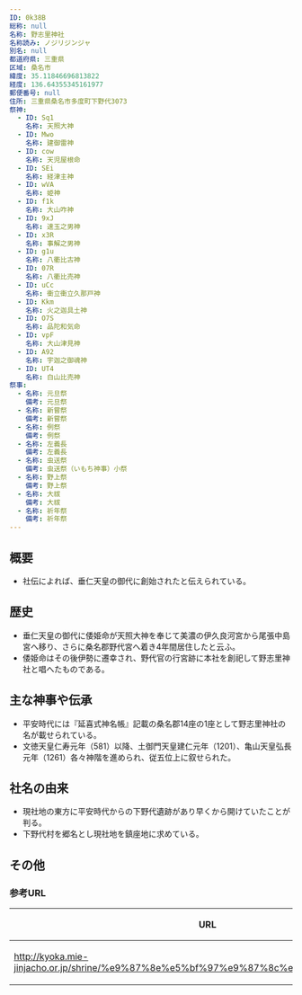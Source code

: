 ```yaml
---
ID: 0k38B
総称: null
名称: 野志里神社
名称読み: ノジリジンジャ
別名: null
都道府県: 三重県
区域: 桑名市
緯度: 35.11846696813822
経度: 136.64355345161977
郵便番号: null
住所: 三重県桑名市多度町下野代3073
祭神:
  - ID: Sq1
    名称: 天照大神
  - ID: Mwo
    名称: 建御雷神
  - ID: cow
    名称: 天児屋根命
  - ID: SEi
    名称: 経津主神
  - ID: wVA
    名称: 姫神
  - ID: f1k
    名称: 大山咋神
  - ID: 9xJ
    名称: 速玉之男神
  - ID: x3R
    名称: 事解之男神
  - ID: g1u
    名称: 八衢比古神
  - ID: 07R
    名称: 八衢比売神
  - ID: uCc
    名称: 衝立衝立久那戸神
  - ID: Kkm
    名称: 火之迦具土神
  - ID: O7S
    名称: 品陀和気命
  - ID: vpF
    名称: 大山津見神
  - ID: A92
    名称: 宇迦之御魂神
  - ID: UT4
    名称: 白山比売神
祭事:
  - 名称: 元旦祭
    備考: 元旦祭
  - 名称: 新嘗祭
    備考: 新嘗祭
  - 名称: 例祭
    備考: 例祭
  - 名称: 左義長
    備考: 左義長
  - 名称: 虫送祭
    備考: 虫送祭（いもち神事）小祭
  - 名称: 野上祭
    備考: 野上祭
  - 名称: 大祓
    備考: 大祓
  - 名称: 祈年祭
    備考: 祈年祭
---
```


## 概要

- 社伝によれば、垂仁天皇の御代に創始されたと伝えられている。

## 歴史

- 垂仁天皇の御代に倭姫命が天照大神を奉じて美濃の伊久良河宮から尾張中島宮へ移り、さらに桑名郡野代宮へ着き4年間居住したと云ふ。
- 倭姫命はその後伊勢に遷幸され、野代官の行宮跡に本社を創祀して野志里神社と唱へたものである。

## 主な神事や伝承

- 平安時代には『延喜式神名帳』記載の桑名郡14座の1座として野志里神社の名が載せられている。
- 文徳天皇仁寿元年（581）以降、土御門天皇建仁元年（1201）、亀山天皇弘長元年（1261）各々神階を進められ、従五位上に叙せられた。

## 社名の由来

- 現社地の東方に平安時代からの下野代遺跡があり早くから開けていたことが判る。
- 下野代村を郷名とし現社地を鎮座地に求めている。

## その他

### 参考URL

| URL                                                                                   | 説明   |
| ------------------------------------------------------------------------------------- | ------ |
| http://kyoka.mie-jinjacho.or.jp/shrine/%e9%87%8e%e5%bf%97%e9%87%8c%e7%a5%9e%e7%a4%be/ | 神社庁 |
